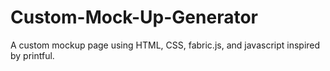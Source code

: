# Custom-Mock-Up-Generator
A custom mockup page using HTML, CSS, fabric.js, and javascript inspired by printful.
